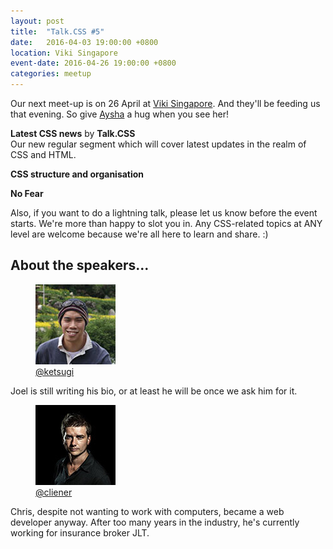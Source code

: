 ```yaml
---
layout: post
title:  "Talk.CSS #5"
date:   2016-04-03 19:00:00 +0800
location: Viki Singapore
event-date: 2016-04-26 19:00:00 +0800
categories: meetup
---
```


Our next meet-up is on 26 April at [Viki Singapore](https://www.viki.com/). And they'll be feeding us that evening. So give [Aysha](https://twitter.com/RenettaRenula) a hug when you see her!

**Latest CSS news** by **Talk.CSS**  
Our new regular segment which will cover latest updates in the realm of CSS and HTML.

**CSS structure and organisation**


**No Fear**  


Also, if you want to do a lightning talk, please let us know before the event starts. We're more than happy to slot you in. Any CSS-related topics at ANY level are welcome because we're all here to learn and share. :)

## About the speakers...

<div class="o-flex c-speakers">

  <div class="o-flex3__item c-speaker">
    <figure>
      <img class="c-speaker__img" src="/img/talk-5/joel.jpg" srcset="/img/talk-5/joel@2x.jpg 2x" alt="Joel Pan"/>
      <figcaption><a class="c-speaker__link" href="https://twitter.com/ketsugi">@ketsugi</a></figcaption>
    </figure>
    <p class="c-speaker__intro">Joel is still writing his bio, or at least he will be once we ask him for it.</p>
  </div>

  <div class="o-flex3__item c-speaker">
    <figure>
      <img class="c-speaker__img" src="/img/talk-1/chris.jpg" srcset="/img/talk-1/chris@2x.jpg 2x" alt="Chris Lienert"/>
      <figcaption><a class="c-speaker__link" href="https://twitter.com/cliener">@cliener</a></figcaption>
    </figure>
    <p class="c-speaker__intro">Chris, despite not wanting to work with computers, became a web developer anyway. After too many years in the industry, he's currently working for insurance broker JLT.</p>
  </div>

</div>
